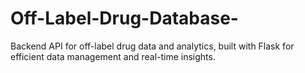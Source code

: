 # Off-Label-Drug-Database-
Backend API for off-label drug data and analytics, built with Flask for efficient data management and real-time insights.

